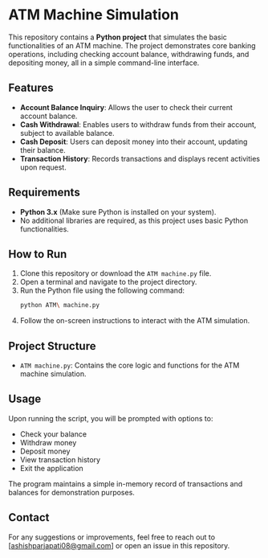 
# ATM Machine Simulation

This repository contains a **Python project** that simulates the basic functionalities of an ATM machine. The project demonstrates core banking operations, including checking account balance, withdrawing funds, and depositing money, all in a simple command-line interface.

## Features

- **Account Balance Inquiry**: Allows the user to check their current account balance.
- **Cash Withdrawal**: Enables users to withdraw funds from their account, subject to available balance.
- **Cash Deposit**: Users can deposit money into their account, updating their balance.
- **Transaction History**: Records transactions and displays recent activities upon request.

## Requirements

- **Python 3.x** (Make sure Python is installed on your system).
- No additional libraries are required, as this project uses basic Python functionalities.

## How to Run

1. Clone this repository or download the `ATM machine.py` file.
2. Open a terminal and navigate to the project directory.
3. Run the Python file using the following command:
   ```bash
   python ATM\ machine.py
   ```
4. Follow the on-screen instructions to interact with the ATM simulation.

## Project Structure

- `ATM machine.py`: Contains the core logic and functions for the ATM machine simulation.

## Usage

Upon running the script, you will be prompted with options to:
- Check your balance
- Withdraw money
- Deposit money
- View transaction history
- Exit the application

The program maintains a simple in-memory record of transactions and balances for demonstration purposes.

## Contact

For any suggestions or improvements, feel free to reach out to [ashishparjapati08@gmail.com] or open an issue in this repository.

